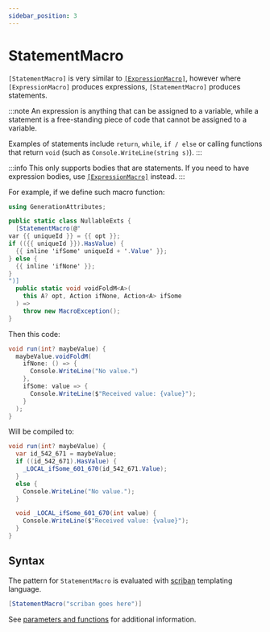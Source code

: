 ```yaml
---
sidebar_position: 3
---
```


# StatementMacro

`[StatementMacro]` is very similar to [`[ExpressionMacro]`](./expression-macro.md), however where `[ExpressionMacro]` produces expressions, `[StatementMacro]` produces statements.

:::note
An expression is anything that can be assigned to a variable, while a statement is a free-standing piece of code that cannot be assigned to a variable.

Examples of statements include `return`, `while`, `if / else` or calling functions that return `void` (such as `Console.WriteLine(string s)`).
:::

:::info
This only supports bodies that are statements. If you need to have expression bodies, use [`[ExpressionMacro]`](./expression-macro.md) instead.
:::

For example, if we define such macro function:
```cs
using GenerationAttributes;

public static class NullableExts {
  [StatementMacro(@"
var {{ uniqueId }} = {{ opt }};
if (({{ uniqueId }}).HasValue) {
  {{ inline 'ifSome' uniqueId + '.Value' }};
} else {
  {{ inline 'ifNone' }};
}
")]
  public static void voidFoldM<A>(
    this A? opt, Action ifNone, Action<A> ifSome
  ) => 
    throw new MacroException();
}
```

Then this code:
```cs
void run(int? maybeValue) {
  maybeValue.voidFoldM(
    ifNone: () => {
      Console.WriteLine("No value.")
    }, 
    ifSome: value => {
      Console.WriteLine($"Received value: {value}");
    }
  );
}
```

Will be compiled to:
```cs
void run(int? maybeValue) {
  var id_542_671 = maybeValue;
  if ((id_542_671).HasValue) {
    _LOCAL_ifSome_601_670(id_542_671.Value);
  }
  else {
    Console.WriteLine("No value.");
  }

  void _LOCAL_ifSome_601_670(int value) {
    Console.WriteLine($"Received value: {value}");
  }
}
```

## Syntax

The pattern for `StatementMacro` is evaluated with [scriban](https://github.com/scriban/scriban) templating language.

```cs
[StatementMacro("scriban goes here")]
```

See [parameters and functions](./parameters-and-functions.md) for additional information.